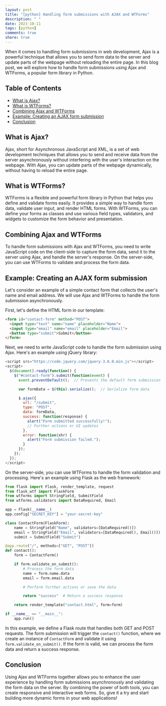 ```yaml
---
layout: post
title: "[python] Handling form submissions with AJAX and WTForms"
description: " "
date: 2023-10-11
tags: [python]
comments: true
share: true
---
```


When it comes to handling form submissions in web development, Ajax is a powerful technique that allows you to send form data to the server and update parts of the webpage without reloading the entire page. In this blog post, we will explore how to handle form submissions using Ajax and WTForms, a popular form library in Python.

## Table of Contents
- [What is Ajax?](#what-is-ajax)
- [What is WTForms?](#what-is-wtforms)
- [Combining Ajax and WTForms](#combining-ajax-and-wtforms)
- [Example: Creating an AJAX form submission](#example-creating-an-ajax-form-submission)
- [Conclusion](#conclusion)

## What is Ajax?
Ajax, short for Asynchronous JavaScript and XML, is a set of web development techniques that allows you to send and receive data from the server asynchronously without interfering with the user's interaction on the webpage. With Ajax, you can update parts of the webpage dynamically, without having to reload the entire page.

## What is WTForms?
WTForms is a flexible and powerful form library in Python that helps you define and validate forms easily. It provides a simple way to handle form data, validate user input, and render HTML forms. With WTForms, you can define your forms as classes and use various field types, validators, and widgets to customize the form behavior and presentation.

## Combining Ajax and WTForms
To handle form submissions with Ajax and WTForms, you need to write JavaScript code on the client-side to capture the form data, send it to the server using Ajax, and handle the server's response. On the server-side, you can use WTForms to validate and process the form data.

## Example: Creating an AJAX form submission
Let's consider an example of a simple contact form that collects the user's name and email address. We will use Ajax and WTForms to handle the form submission asynchronously.

First, let's define the HTML form in our template:

```html
<form id="contact-form" method="POST">
  <input type="text" name="name" placeholder="Name">
  <input type="email" name="email" placeholder="Email">
  <button type="submit">Submit</button>
</form>
```

Next, we need to write JavaScript code to handle the form submission using Ajax. Here's an example using jQuery library:

```javascript
<script src="https://code.jquery.com/jquery-3.6.0.min.js"></script>
<script>
  $(document).ready(function() {
    $("#contact-form").submit(function(event) {
      event.preventDefault();  // Prevents the default form submission

      var formData = $(this).serialize();  // Serialize form data

      $.ajax({
        url: "/submit",
        type: "POST",
        data: formData,
        success: function(response) {
          alert("Form submitted successfully!");
          // Further actions or UI updates
        },
        error: function(xhr) {
          alert("Form submission failed.");
        }
      });
    });
  });
</script>
```

On the server-side, you can use WTForms to handle the form validation and processing. Here's an example using Flask as the web framework:

```python
from flask import Flask, render_template, request
from flask_wtf import FlaskForm
from wtforms import StringField, SubmitField
from wtforms.validators import DataRequired, Email

app = Flask(__name__)
app.config["SECRET_KEY"] = "your-secret-key"

class ContactForm(FlaskForm):
    name = StringField("Name", validators=[DataRequired()])
    email = StringField("Email", validators=[DataRequired(), Email()])
    submit = SubmitField("Submit")

@app.route("/", methods=["GET", "POST"])
def contact():
    form = ContactForm()

    if form.validate_on_submit():
        # Process the form data
        name = form.name.data
        email = form.email.data

        # Perform further actions or save the data

        return "success"  # Return a success response

    return render_template("contact.html", form=form)

if __name__ == "__main__":
    app.run()
```

In this example, we define a Flask route that handles both GET and POST requests. The form submission will trigger the `contact()` function, where we create an instance of `ContactForm` and validate it using `form.validate_on_submit()`. If the form is valid, we can process the form data and return a success response.

## Conclusion
Using Ajax and WTForms together allows you to enhance the user experience by handling form submissions asynchronously and validating the form data on the server. By combining the power of both tools, you can create responsive and interactive web forms. So, give it a try and start building more dynamic forms in your web applications!